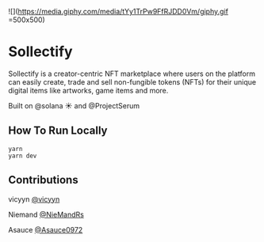 ![](https://media.giphy.com/media/tYy1TrPw9FfRJDD0Vm/giphy.gif =500x500)

# Sollectify
Sollectify is a creator-centric NFT marketplace where users on the platform can easily create, trade and sell non-fungible tokens (NFTs) for their unique digital items like artworks, game items and more.

Built on @solana ☀️ and @ProjectSerum


## How To Run Locally
```
yarn
yarn dev
```


## Contributions

vicyyn [@vicyyn](https://twitter.com/vicyyn)

Niemand [@NieMandRs](https://twitter.com/NieMandRs)

Asauce [@Asauce0972](https://twitter.com/asauce0972)

